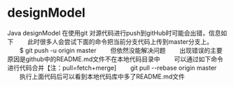 # designModel
Java designModel
在使用git 对源代码进行push到gitHub时可能会出错，信息如下
　　此时很多人会尝试下面的命令把当前分支代码上传到master分支上。
　　$ git push -u origin master
　　但依然没能解决问题
　　出现错误的主要原因是github中的README.md文件不在本地代码目录中
　　可以通过如下命令进行代码合并【注：pull=fetch+merge]
　　git pull --rebase origin master
　　执行上面代码后可以看到本地代码库中多了README.md文件